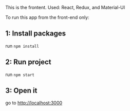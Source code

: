 This is the frontent.
Used: React, Redux, and Material-UI

To run this app from the front-end only:
## 1: Install packages

run `npm install`

## 2: Run project

run `npm start`

## 3: Open it

go to [http://localhost:3000](http://localhost:3000)

